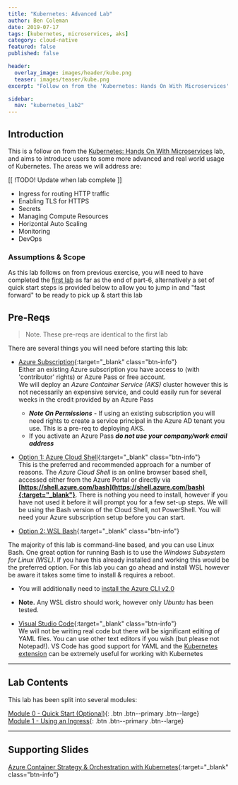 ```yaml
---
title: "Kubernetes: Advanced Lab"
author: Ben Coleman
date: 2019-07-17
tags: [kubernetes, microservices, aks]
category: cloud-native
featured: false
published: false

header:
  overlay_image: images/header/kube.png
  teaser: images/teaser/kube.png
excerpt: "Follow on from the 'Kubernetes: Hands On With Microservices' lab, covering some more advanced areas of Kubernetes such as networking, monitoring, scaling and DevOps"

sidebar:
  nav: "kubernetes_lab2"
---
```


## Introduction
This is a follow on from the [Kubernetes: Hands On With Microservices](../kubernetes) lab, and aims to introduce users to some more advanced and real world usage of Kubernetes. The areas we will address are:

[[ !TODO! Update when lab complete ]]
- Ingress for routing HTTP traffic
- Enabling TLS for HTTPS
- Secrets
- Managing Compute Resources 
- Horizontal Auto Scaling
- Monitoring
- DevOps

### Assumptions & Scope
As this lab follows on from previous exercise, you will need to have completed the [first lab](../kubernetes) as far as the end of part-6, alternatively a set of quick start steps is provided below to allow you to jump in and "fast forward" to be ready to pick up & start this lab

## Pre-Reqs
>Note. These pre-reqs are identical to the first lab

There are several things you will need before starting this lab:

- [Azure Subscription](/prereqs/subscription){:target="_blank" class="btn-info"}   
Either an existing Azure subscription you have access to (with 'contributor' rights) or Azure Pass or free account.  
We will deploy an *Azure Container Service (AKS)* cluster however this is not necessarily an expensive service, and could easily run for several weeks in the credit provided by an Azure Pass
  - ***Note On Permissions*** - If using an existing subscription you will need rights to create a service principal in the Azure AD tenant you use. This is a pre-req to deploying AKS. 
  - If you activate an Azure Pass ***do not use your company/work email address***

- [Option 1: Azure Cloud Shell](https://azure.microsoft.com/en-gb/features/cloud-shell/){:target="_blank" class="btn-info"}  
This is the preferred and recommended approach for a number of reasons. The *Azure Cloud Shell* is an online browser based shell, accessed either from the Azure Portal or directly via **[https://shell.azure.com/bash](https://shell.azure.com/bash){:target="_blank"}**. There is nothing you need to install, however if you have not used it before it will prompt you for a few set-up steps. We will be using the Bash version of the Cloud Shell, not PowerShell. You will need your Azure subscription setup before you can start.

- [Option 2: WSL Bash](https://docs.microsoft.com/en-us/windows/wsl/install-win10){:target="_blank" class="btn-info"} 

The majority of this lab is command-line based, and you can use Linux Bash. One great option for running Bash is to use the *Windows Subsystem for Linux (WSL)*. If you have this already installed and working this would be the preferred option. For this lab you can go ahead and install WSL however be aware it takes some time to install & requires a reboot.  
  - You will additionally need to [install the Azure CLI v2.0](https://docs.microsoft.com/en-us/cli/azure/install-azure-cli-apt?view=azure-cli-latest)
  - **Note.** Any WSL distro should work, however only *Ubuntu* has been tested.


- [Visual Studio Code](https://code.visualstudio.com/){:target="_blank" class="btn-info"}  
We will not be writing real code but there will be significant editing of YAML files. You can use other text editors if you wish (but please not Notepad!). VS Code has good support for YAML and the [Kubernetes extension](https://marketplace.visualstudio.com/items?itemName=brendandburns.vs-kubernetes) can be extremely useful for working with Kubernetes 

---

## Lab Contents
This lab has been split into several modules:

[Module 0 - Quick Start (Optional)](quickstart){: .btn .btn--primary .btn--large}   
[Module 1 - Using an Ingress](part1){: .btn .btn--primary .btn--large}   

---

## Supporting Slides
[Azure Container Strategy & Orchestration with Kubernetes](https://1drv.ms/b/s!AhEX99ErZbKGg1n8wQOPvgtQoYsl){:target="_blank" class="btn-info"}
